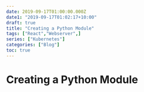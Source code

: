 ```yaml
---
date: 2019-09-17T01:00:00.000Z
date1: "2019-09-17T01:02:17+10:00"
draft: true
title: "Creating a Python Module"
tags: ["React","Webserver",]
series: ["Kubernetes"]
categories: ["Blog"]
toc: true
---
```


# Creating a Python Module

